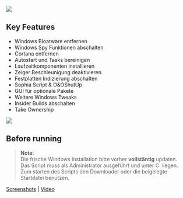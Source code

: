 <img src="https://user-images.githubusercontent.com/98750428/194409138-97880567-7645-4dc3-b031-74e2dae6da35.png"> 

## Key Features
* Windows Bloatware entfernen
* Windows Spy Funktionen abschalten 
* Cortana entfernen
* Autostart und Tasks bereinigen
* Laufzeitkomponenten installieren
* Zeiger Beschleunigung deaktivieren
* Festplatten Indizierung abschalten
* Sophia Script & O&OShutUp
* GUI für optionale Pakete
* Weitere Windows Tweaks
* Insider Builds abschalten 
* Take Ownership

<a href="https://github.com/Marvin700/Windows_Optimisation_Pack/releases/latest"><img src="https://user-images.githubusercontent.com/98750428/194409192-abe5edcc-9bf7-4873-bd55-ff5c4e458369.png"></a>

## Before running
> **Note**: <BR> 
Die frische Windows Installation bitte vorher <b>vollstäntig</b> updaten. <BR>
Das Script muss als Administrator ausgeführt und unter C: liegen. <BR>
Zum starten des Scripts den Downloader oder die beigelegte Startdatei benutzen.  <BR>
  
<a href="https://github.com/Marvin700/Windows_Optimisation_Pack/wiki/Screenshots">Screenshots</a> | <a href="https://www.youtube.com/watch?v=Xl8VvnytMu8">Video</a>
